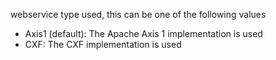 webservice type used, this can be one of the following values
- Axis1 (default): The Apache Axis 1 implementation is used
- CXF: The CXF implementation is used